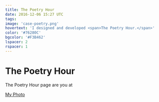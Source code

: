 ```yaml
---
title: The Poetry Hour
date: 2016-12-06 15:27 UTC
tags:
image: 'case-poetry.png'
hovertext: 'I designed and developed <span>The Poetry Hour.</span>'
color: '#76280C'
bgcolor: '#F3B462'
lspacer: 2
rspacer: 1
---
```


# The Poetry Hour

The Poetry Hour page are you at


[My Photo](the-poetry-hour/case-poetry.jpg)
